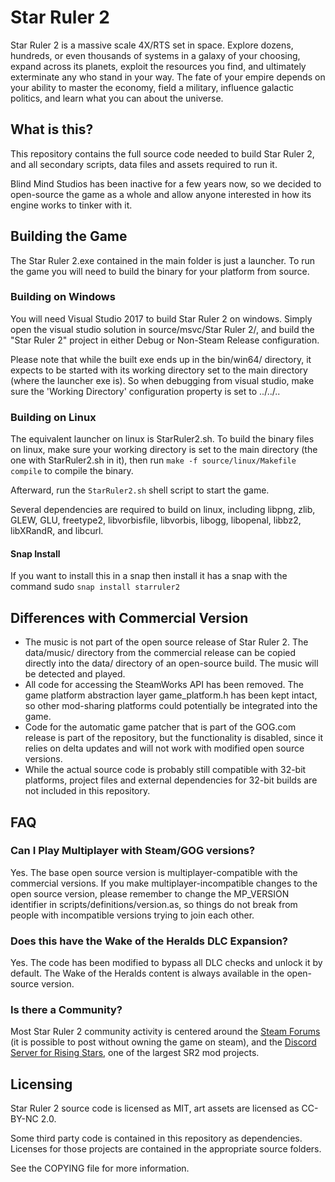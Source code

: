 # Star Ruler 2
Star Ruler 2 is a massive scale 4X/RTS set in space. Explore dozens, hundreds,
or even thousands of systems in a galaxy of your choosing, expand across its
planets, exploit the resources you find, and ultimately exterminate any who
stand in your way. The fate of your empire depends on your ability to master
the economy, field a military, influence galactic politics, and learn what you
can about the universe.

## What is this?
This repository contains the full source code needed to build Star Ruler 2, and
all secondary scripts, data files and assets required to run it.

Blind Mind Studios has been inactive for a few years now, so we decided to
open-source the game as a whole and allow anyone interested in how its engine works
to tinker with it.

## Building the Game
The Star Ruler 2.exe contained in the main folder is just a launcher. To run
the game you will need to build the binary for your platform from source.

### Building on Windows
You will need Visual Studio 2017 to build Star Ruler 2 on windows. Simply open the
visual studio solution in source/msvc/Star Ruler 2/, and build the "Star Ruler 2" project
in either Debug or Non-Steam Release configuration.

Please note that while the built exe ends up in the bin/win64/ directory, it expects to be
started with its working directory set to the main directory (where the
launcher exe is). So when debugging from visual studio, make sure the 'Working
Directory' configuration property is set to ../../..

### Building on Linux
The equivalent launcher on linux is StarRuler2.sh. To build the binary files on linux,
make sure your working directory is set to the main directory (the one with StarRuler2.sh in it),
then run `make -f source/linux/Makefile compile` to compile the binary.

Afterward, run the `StarRuler2.sh` shell script to start the game.

Several dependencies are required to build on linux, including libpng, zlib,
GLEW, GLU, freetype2, libvorbisfile, libvorbis, libogg, libopenal, libbz2,
libXRandR, and libcurl.

#### Snap Install
If you want to install this in a snap then install it has a snap with the command sudo 
```snap install starruler2```


## Differences with Commercial Version
* The music is not part of the open source release of Star Ruler 2. The data/music/ directory from the commercial
  release can be copied directly into the data/ directory of an open-source build. The music will be detected and played.
* All code for accessing the SteamWorks API has been removed. The game platform abstraction layer game\_platform.h has 
  been kept intact, so other mod-sharing platforms could potentially be integrated into the game.
* Code for the automatic game patcher that is part of the GOG.com release is part of the repository, but the functionality
  is disabled, since it relies on delta updates and will not work with modified open source versions.
* While the actual source code is probably still compatible with 32-bit platforms, project files and external dependencies for
  32-bit builds are not included in this repository.

## FAQ
### Can I Play Multiplayer with Steam/GOG versions?
Yes. The base open source version is multiplayer-compatible with the commercial versions. If you make multiplayer-incompatible
changes to the open source version, please remember to change the MP\_VERSION identifier in scripts/definitions/version.as,
so things do not break from people with incompatible versions trying to join each other.

### Does this have the Wake of the Heralds DLC Expansion?
Yes. The code has been modified to bypass all DLC checks and unlock it by default. The Wake of the Heralds content
is always available in the open-source version.

### Is there a Community?
Most Star Ruler 2 community activity is centered around the [Steam Forums](https://steamcommunity.com/app/282590/discussions/)
(it is possible to post without owning the game on steam), and the [Discord Server for Rising Stars](https://discord.gg/9YyXgbh),
one of the largest SR2 mod projects.

## Licensing
Star Ruler 2 source code is licensed as MIT, art assets are licensed as CC-BY-NC 2.0.

Some third party code is contained in this repository as dependencies. Licenses for those projects are contained in the appropriate source folders.

See the COPYING file for more information.
